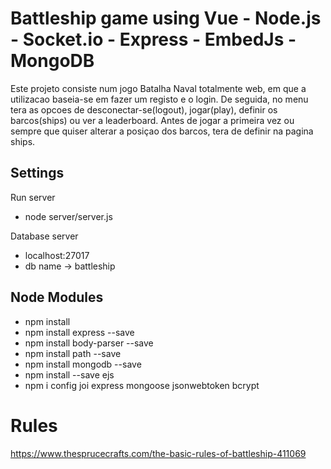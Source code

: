 # Battleship game using Vue - Node.js - Socket.io - Express - EmbedJs - MongoDB

Este projeto consiste num jogo Batalha Naval totalmente web, em que a utilizacao baseia-se em fazer um registo e o login. De seguida, no menu tera as opcoes de desconectar-se(logout), jogar(play), definir os barcos(ships) ou ver a leaderboard. Antes de jogar a primeira vez ou sempre que quiser alterar a posiçao dos barcos, tera de definir na pagina ships.

## Settings
Run server

- node server/server.js

Database server

- localhost:27017
- db name -> battleship

## Node Modules

- npm install
- npm install express --save
- npm install body-parser --save
- npm install path --save
- npm install mongodb --save
- npm install --save ejs
- npm i config joi express mongoose jsonwebtoken bcrypt

# Rules

https://www.thesprucecrafts.com/the-basic-rules-of-battleship-411069
